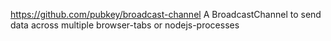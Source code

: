https://github.com/pubkey/broadcast-channel
A BroadcastChannel to send data across multiple browser-tabs or nodejs-processes

